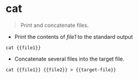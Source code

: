 # cat

> Print and concatenate files.

- Print the contents of *file1* to the standard output

`cat {{file1}}`

- Concatenate several files into the target file.

`cat {{file1}} {{file2}} > {{target-file}}`
